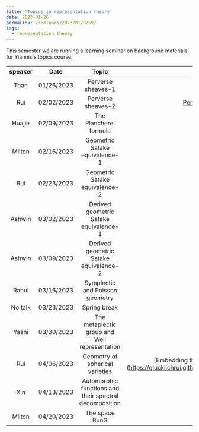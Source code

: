 ```yaml
---
title: 'Topics in representation theory'
date: 2023-01-26
permalink: /seminars/2023/01/BZSV/
tags:
  - representation theory
---
```


This semester we are running a learning seminar on background materials for Yiannis's topics course.

| speaker  |  Date | Topic  | Notes |
|:---:|:---:|:---:|:---:|
| Toan  |  01/26/2023 | Perverse sheaves-1  |   |
| Rui  |  02/02/2023  | Perverse sheaves-2  | [Perverse sheaves-2](https://glucklichrui.github.io/files/Perverse_sheaf.pdf)  |
| Huajie  |  02/09/2023  | The Plancherel formula  |   |
| Milton |  02/16/2023 |   Geometric Satake equivalence-1  |   |
| Rui  | 02/23/2023  |  Geometric Satake equivalence-2 |   |
| Ashwin     | 03/02/2023  |  Derived geometric Satake equivalence-1  |   |
| Ashwin     | 03/09/2023  |  Derived geometric Satake equivalence-2  |   |
| Rahul         | 03/16/2023  |  Symplectic and Poisson geometry |   |
| No talk       | 03/23/2023  |  Spring break |   |
| Yashi         | 03/30/2023  |  The metaplectic group and Weil representation |   |
| Rui           | 04/06/2023  |  Geometry of spherical varieties | [Embedding theory of spherical varieties] (https://glucklichrui.github.io/files/Spherical_embedding.pdf)  |
| Xin           | 04/13/2023  |  Automorphic functions and their spectral decomposition|  |
| Milton           | 04/20/2023  |  The space BunG |  |
